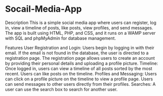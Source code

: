 # Socail-Media-App

Description
This is a simple social media app where users can register, log in, view a timeline of posts, like posts, view profiles, and send messages. The app is built using HTML, PHP, and CSS, and it runs on a WAMP server with SQL and phpMyAdmin for database management.

Features
User Registration and Login:
Users begin by logging in with their email.
If the email is not found in the database, the user is directed to a registration page.
The registration page allows users to create an account by providing their personal details and uploading a profile picture.
Timeline:
Once logged in, users can view a timeline of all posts sorted by the most recent.
Users can like posts on the timeline.
Profiles and Messaging:
Users can click on a profile picture on the timeline to view a profile page.
Users can send messages to other users directly from their profiles.
Searches:
A user can use the search box to search for another user.
